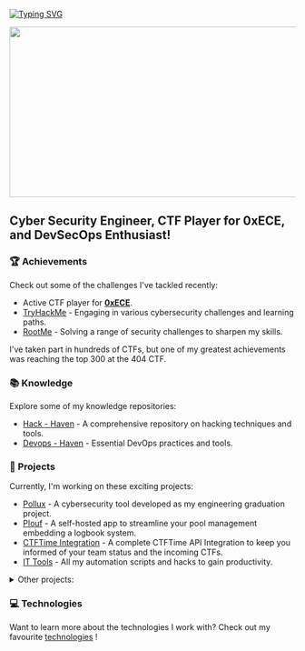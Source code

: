 [![Typing SVG](https://readme-typing-svg.herokuapp.com?font=Hack&color=%239315B7&lines=What's+up!+I'm+Tristan)](https://git.io/typing-svg)

<div align="center">
  <img src="https://media.giphy.com/media/dWesBcTLavkZuG35MI/giphy.gif" width="600" height="300"/>
</div>

## Cyber Security Engineer, CTF Player for 0xECE, and DevSecOps Enthusiast!

### 🏆 Achievements

Check out some of the challenges I've tackled recently:

- Active CTF player for [**0xECE**](https://ctftime.org/team/216659/).
- [TryHackMe](https://tryhackme.com/p/Drachh) - Engaging in various cybersecurity challenges and learning paths.
- [RootMe](https://www.root-me.org/Drachh?inc=score&lang=en) - Solving a range of security challenges to sharpen my skills.

I've taken part in hundreds of CTFs, but one of my greatest achievements was reaching the top 300 at the 404 CTF.

### 📚 Knowledge

Explore some of my knowledge repositories:

- [Hack - Haven](https://github.com/tristanqtn/Hack-Haven) - A comprehensive repository on hacking techniques and tools.
- [Devops - Haven](https://github.com/tristanqtn/DevOps-Haven) - Essential DevOps practices and tools.

### 🚀 Projects

Currently, I'm working on these exciting projects:

- [Pollux](https://github.com/tristanqtn/Pollux) - A cybersecurity tool developed as my engineering graduation project.
- [Plouf](https://github.com/tristanqtn/Plouf) - A self-hosted app to streamline your pool management embedding a logbook system.
- [CTFTime Integration](https://github.com/tristanqtn/CTFTime-Integration) - A complete CTFTime API Integration to keep you informed of your team status and the incoming CTFs.
- [IT Tools](https://github.com/tristanqtn/IT-Tools) - All my automation scripts and hacks to gain productivity.

<details>
<summary> Other projects: </summary>
During my engineering studies, I've had the occasion to work on some cool projects too:

**Apps**

- [Rhythmic Ranker](https://github.com/tristanqtn/Rhythmic-Ranker) - An solution created to capture, store, analyze and present metrics captured from a connected object.
- [Robot Controller](https://github.com/tristanqtn/Robot-Controller) - A robot controller simulator written in Java.
- [Netflix](https://github.com/tristanqtn/Netflix) - A copy of Netflix app written in Java to watch your favourite movies.
- [Cloud Express Simulator](https://github.com/tristanqtn/Cloud-Express-Simulator) - An air traffic simulator written in C++ with lots and lots of functionality.

**Electronics**

- [Neural Speech](https://github.com/tristanqtn/Neural-Speech) - A mini-home assistant hosted on Arduino board performing some sound recognition.
- [VHDL Calculator](https://github.com/tristanqtn/VHDL-Calculator) - An advanced calculator created for FPGA boards.

**Board Games**

- [Scrabble](https://github.com/tristanqtn/Scrabble) - the famous spelling game written in C.
- [Cluedo](https://github.com/tristanqtn/Cluedo) - an investigation game set in the Paris metro written in C++ and Allegro.
- [Pydoku](https://github.com/tristanqtn/Pydoku) - A simple but cool Python application to play sudoku on demand.

</details>

### 💻 Technologies

Want to learn more about the technologies I work with? Check out my favourite [technologies](./technologies/) !
